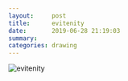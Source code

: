 ```yaml
---
layout:     post
title:      evitenity
date:       2019-06-28 21:19:03
summary:    
categories: drawing
---
```

![evitenity](/images/diary/evitenity.png ".")
